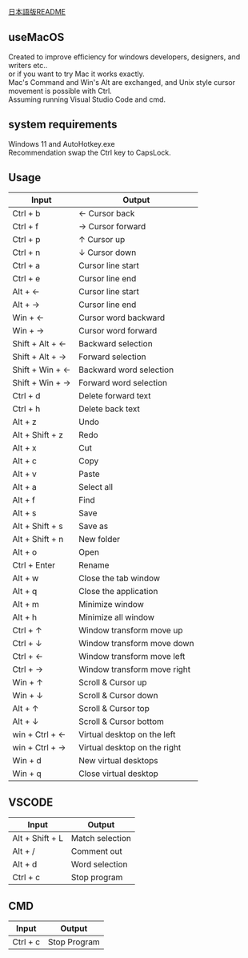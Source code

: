 [日本語版README](https://github.com/su-pull/Use-Macintosh-edit-on-Windows/blob/main/README-ja.md)

## useMacOS
Created to improve efficiency for windows developers, designers, and writers etc..  
or if you want to try Mac it works exactly.  
Mac's Command and Win's Alt are exchanged, and Unix style cursor movement is possible with Ctrl.  
Assuming running Visual Studio Code and cmd.

## system requirements
Windows 11 and AutoHotkey.exe  
Recommendation swap the Ctrl key to CapsLock.

## Usage
| Input  | Output |
| ------------- | ------------- |
| Ctrl + b  | ← Cursor back |
| Ctrl + f  | → Cursor forward|
| Ctrl + p  | ↑ Cursor up |
| Ctrl + n  | ↓ Cursor down |
| Ctrl + a  | Cursor line start |
| Ctrl + e  | Cursor line end |
| Alt + ←  | Cursor line start |
| Alt + →  | Cursor line end |
| Win + ←  | Cursor word backward |
| Win + →  | Cursor word forward |
| Shift + Alt + ←  | Backward selection |
| Shift + Alt + → | Forward selection |
| Shift + Win + ←  | Backward word selection |
| Shift + Win + → | Forward word selection |
| Ctrl + d  | Delete forward  text |
| Ctrl + h  | Delete back text |
| Alt + z | Undo |
| Alt + Shift + z | Redo |
| Alt + x | Cut |
| Alt + c | Copy |
| Alt + v | Paste |
| Alt + a | Select all  |
| Alt + f | Find |
| Alt + s | Save |
| Alt + Shift + s | Save as |
| Alt + Shift + n | New folder |
| Alt + o | Open |
| Ctrl + Enter | Rename |
| Alt + w | Close the tab window |
| Alt + q | Close the application |
| Alt + m | Minimize window |
| Alt + h | Minimize all window |
| Ctrl + ↑ | Window transform move up |
| Ctrl + ↓ | Window transform move down |
| Ctrl + ← | Window transform move left |
| Ctrl + → | Window transform move right |
| Win + ↑ | Scroll & Cursor up |
| Win + ↓ | Scroll & Cursor down |
| Alt + ↑ | Scroll & Cursor top |
| Alt + ↓ | Scroll & Cursor bottom |
| win + Ctrl + ← | Virtual desktop on the left |
| win + Ctrl + → | Virtual desktop on the right |
| Win + d | New virtual desktops |
| Win + q | Close virtual desktop |


## VSCODE
| Input  | Output |
| ------------- | ------------- |
| Alt + Shift + L | Match selection |
| Alt + / |  Comment out |
| Alt + d |  Word selection |
| Ctrl + c |  Stop program |

## CMD
| Input  | Output |
| ------------- | ------------- |
| Ctrl + c |  Stop Program |
